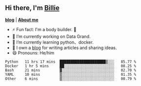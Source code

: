 

## Hi there, I'm [Billie](https://billie52707.cn) 
<strong><a href="https://www.cnblogs.com/billie52707">blog</a></strong> |
  <strong><a href="https://billie52707.cn/about/">About me</a></strong>  

- ⚡  Fun fact: I'm a body builder. 🏃
- 🔭  I’m currently working on Data Grand.
- 🌱  I’m currently learning python、docker.
- 📑  I own a [blog](https://billie52707.cn) for writing articles and sharing ideas.
- 😄  Pronouns: He/him







<!--START_SECTION:waka-->
```text
Python   11 hrs 17 mins  █████████████████████▒░░░   85.77 % 
Docker   1 hr 5 mins     ██░░░░░░░░░░░░░░░░░░░░░░░   08.25 % 
Bash     21 mins         ▓░░░░░░░░░░░░░░░░░░░░░░░░   02.70 % 
YAML     10 mins         ▒░░░░░░░░░░░░░░░░░░░░░░░░   01.35 % 
Other    6 mins          ▒░░░░░░░░░░░░░░░░░░░░░░░░   00.79 % 
```
<!--END_SECTION:waka-->
